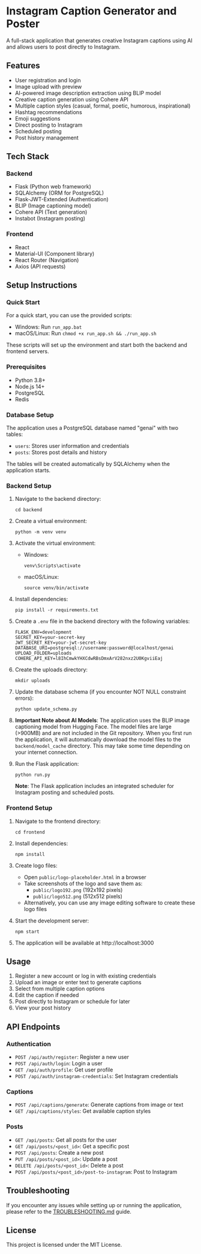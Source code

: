 # Instagram Caption Generator and Poster

A full-stack application that generates creative Instagram captions using AI and allows users to post directly to Instagram.

## Features

- User registration and login
- Image upload with preview
- AI-powered image description extraction using BLIP model
- Creative caption generation using Cohere API
- Multiple caption styles (casual, formal, poetic, humorous, inspirational)
- Hashtag recommendations
- Emoji suggestions
- Direct posting to Instagram
- Scheduled posting
- Post history management

## Tech Stack

### Backend
- Flask (Python web framework)
- SQLAlchemy (ORM for PostgreSQL)
- Flask-JWT-Extended (Authentication)
- BLIP (Image captioning model)
- Cohere API (Text generation)
- Instabot (Instagram posting)

### Frontend
- React
- Material-UI (Component library)
- React Router (Navigation)
- Axios (API requests)

## Setup Instructions

### Quick Start
For a quick start, you can use the provided scripts:
- Windows: Run `run_app.bat`
- macOS/Linux: Run `chmod +x run_app.sh && ./run_app.sh`

These scripts will set up the environment and start both the backend and frontend servers.

### Prerequisites
- Python 3.8+
- Node.js 14+
- PostgreSQL
- Redis

### Database Setup
The application uses a PostgreSQL database named "genai" with two tables:
- `users`: Stores user information and credentials
- `posts`: Stores post details and history

The tables will be created automatically by SQLAlchemy when the application starts.

### Backend Setup

1. Navigate to the backend directory:
   ```
   cd backend
   ```

2. Create a virtual environment:
   ```
   python -m venv venv
   ```

3. Activate the virtual environment:
   - Windows:
     ```
     venv\Scripts\activate
     ```
   - macOS/Linux:
     ```
     source venv/bin/activate
     ```

4. Install dependencies:
   ```
   pip install -r requirements.txt
   ```

5. Create a `.env` file in the backend directory with the following variables:
   ```
   FLASK_ENV=development
   SECRET_KEY=your-secret-key
   JWT_SECRET_KEY=your-jwt-secret-key
   DATABASE_URI=postgresql://username:password@localhost/genai
   UPLOAD_FOLDER=uploads
   COHERE_API_KEY=l8IhCmwkYHXCdwRBsDmxArV282nxz2U0KgviiEaj
   ```

6. Create the uploads directory:
   ```
   mkdir uploads
   ```

7. Update the database schema (if you encounter NOT NULL constraint errors):
   ```
   python update_schema.py
   ```

8. **Important Note about AI Models**: The application uses the BLIP image captioning model from Hugging Face. The model files are large (>900MB) and are not included in the Git repository. When you first run the application, it will automatically download the model files to the `backend/model_cache` directory. This may take some time depending on your internet connection.

9. Run the Flask application:
   ```
   python run.py
   ```

   **Note**: The Flask application includes an integrated scheduler for Instagram posting and scheduled posts.

### Frontend Setup

1. Navigate to the frontend directory:
   ```
   cd frontend
   ```

2. Install dependencies:
   ```
   npm install
   ```

3. Create logo files:
   - Open `public/logo-placeholder.html` in a browser
   - Take screenshots of the logo and save them as:
     - `public/logo192.png` (192x192 pixels)
     - `public/logo512.png` (512x512 pixels)
   - Alternatively, you can use any image editing software to create these logo files

4. Start the development server:
   ```
   npm start
   ```

5. The application will be available at http://localhost:3000

## Usage

1. Register a new account or log in with existing credentials
2. Upload an image or enter text to generate captions
3. Select from multiple caption options
4. Edit the caption if needed
5. Post directly to Instagram or schedule for later
6. View your post history

## API Endpoints

### Authentication
- `POST /api/auth/register`: Register a new user
- `POST /api/auth/login`: Login a user
- `GET /api/auth/profile`: Get user profile
- `POST /api/auth/instagram-credentials`: Set Instagram credentials

### Captions
- `POST /api/captions/generate`: Generate captions from image or text
- `GET /api/captions/styles`: Get available caption styles

### Posts
- `GET /api/posts`: Get all posts for the user
- `GET /api/posts/<post_id>`: Get a specific post
- `POST /api/posts`: Create a new post
- `PUT /api/posts/<post_id>`: Update a post
- `DELETE /api/posts/<post_id>`: Delete a post
- `POST /api/posts/<post_id>/post-to-instagram`: Post to Instagram

## Troubleshooting

If you encounter any issues while setting up or running the application, please refer to the [TROUBLESHOOTING.md](TROUBLESHOOTING.md) guide.

## License

This project is licensed under the MIT License.